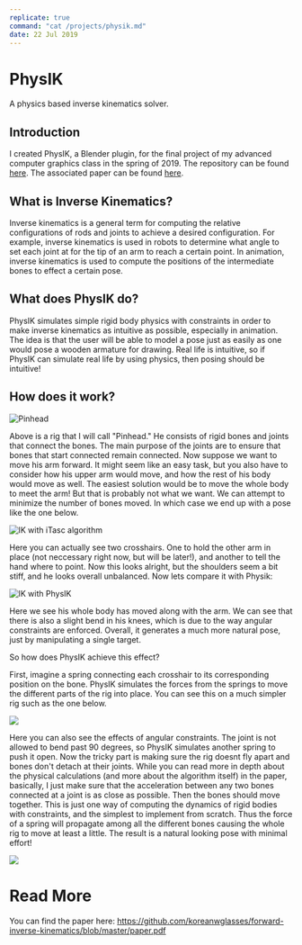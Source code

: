 ```yaml
---
replicate: true
command: "cat /projects/physik.md"
date: 22 Jul 2019
---
```


# PhysIK
A physics based inverse kinematics solver.

## Introduction

I created PhysIK, a Blender plugin, for the final project of my advanced computer graphics class in the spring of 2019. The repository can be found [here](https://github.com/koreanwglasses/forward-inverse-kinematics). The associated paper can be found [here](https://github.com/koreanwglasses/forward-inverse-kinematics/blob/master/paper.pdf). 

## What is Inverse Kinematics?

Inverse kinematics is a general term for computing the relative configurations of rods and joints to achieve a desired configuration. For example, inverse kinematics is used in robots to determine what angle to set each joint at for the tip of an arm to reach a certain point. In animation, inverse kinematics is used to compute the positions of the intermediate bones to effect a certain pose. 

## What does PhysIK do?

PhysIK simulates simple rigid body physics with constraints in order to make inverse kinematics as intuitive as possible, especially in animation. The idea is that the user will be able to model a pose just as easily as one would pose a wooden armature for drawing. Real life is intuitive, so if PhysIK can simulate real life by using physics, then posing should be intuitive!

## How does it work?

![Pinhead](https://github.com/koreanwglasses/forward-inverse-kinematics/raw/master/docs/pinhead.png)

Above is a rig that I will call "Pinhead." He consists of rigid bones and joints that connect the bones. The main purpose of the joints are to ensure that bones that start connected remain connected. Now suppose we want to move his arm forward. It might seem like an easy task, but you also have to consider how his upper arm would move, and how the rest of his body would move as well. The easiest solution would be to move the whole body to meet the arm! But that is probably not what we want. We can attempt to minimize the number of bones moved. In which case we end up with a pose like the one below.

![IK with iTasc algorithm](https://github.com/koreanwglasses/forward-inverse-kinematics/raw/master/docs/pose-hand-itasc.png)

Here you can actually see two crosshairs. One to hold the other arm in place (not neccessary right now, but will be later!), and another to tell the hand where to point. Now this looks alright, but the shoulders seem a bit stiff, and he looks overall unbalanced. Now lets compare it with Physik:

![IK with PhysIK](https://github.com/koreanwglasses/forward-inverse-kinematics/raw/master/docs/pose-hand.png)

Here we see his whole body has moved along with the arm. We can see that there is also a slight bend in his knees, which is due to the way angular constraints are enforced. Overall, it generates a much more natural pose, just by manipulating a single target.

So how does PhysIK achieve this effect? 

First, imagine a spring connecting each crosshair to its corresponding position on the bone. PhysIK simulates the forces from the springs to move the different parts of the rig into place. You can see this on a much simpler rig such as the one below.

![](https://github.com/koreanwglasses/forward-inverse-kinematics/raw/master/docs/demo-elbow.gif)

Here you can also see the effects of angular constraints. The joint is not allowed to bend past 90 degrees, so PhysIK simulates another spring to push it open. Now the tricky part is making sure the rig doesnt fly apart and bones don't detach at their joints. While you can read more in depth about the physical calculations (and more about the algorithm itself) in the paper, basically, I just make sure that the acceleration between any two bones connected at a joint is as close as possible. Then the bones should move together. This is just one way of computing the dynamics of rigid bodies with constraints, and the simplest to implement from scratch. Thus the force of a spring will propagate among all the different bones causing the whole rig to move at least a little. The result is a natural looking pose with minimal effort!

![](https://github.com/koreanwglasses/forward-inverse-kinematics/raw/master/docs/wave.gif)

# Read More

You can find the paper here: https://github.com/koreanwglasses/forward-inverse-kinematics/blob/master/paper.pdf